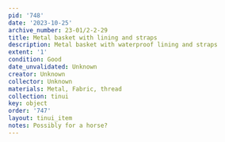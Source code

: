 ```yaml
---
pid: '748'
date: '2023-10-25'
archive_number: 23-01/2-2-29
title: Metal basket with lining and straps
description: Metal basket with waterproof lining and straps
extent: '1'
condition: Good
date_unvalidated: Unknown
creator: Unknown
collector: Unknown
materials: Metal, Fabric, thread
collection: tinui
key: object
order: '747'
layout: tinui_item
notes: Possibly for a horse?
---
```

